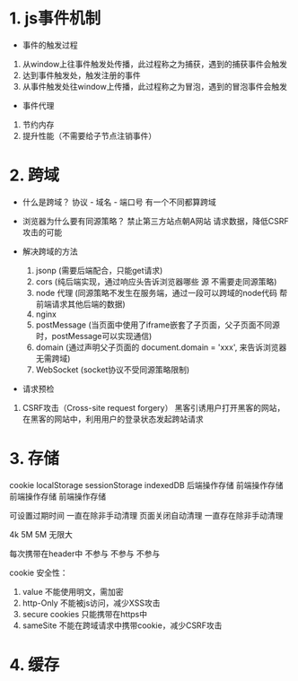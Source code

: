 # 1. js事件机制
 - 事件的触发过程
  1. 从window上往事件触发处传播，此过程称之为捕获，遇到的捕获事件会触发
  2. 达到事件触发处，触发注册的事件
  3. 从事件触发处往window上传播，此过程称之为冒泡，遇到的冒泡事件会触发

 - 事件代理
  1. 节约内存
  2. 提升性能（不需要给子节点注销事件）


# 2. 跨域
  - 什么是跨域？
     协议 - 域名 - 端口号  有一个不同都算跨域

  - 浏览器为什么要有同源策略？
     禁止第三方站点朝A网站 请求数据，降低CSRF攻击的可能

  - 解决跨域的方法
    1. jsonp (需要后端配合，只能get请求)
    2. cors (纯后端实现，通过响应头告诉浏览器哪些 源 不需要走同源策略)
    3. node 代理 (同源策略不发生在服务端，通过一段可以跨域的node代码 帮前端请求其他后端的数据)
    4. nginx
    5. postMessage (当页面中使用了iframe嵌套了子页面，父子页面不同源时，postMessage可以实现通信)
    6. domain (通过声明父子页面的 document.domain = 'xxx', 来告诉浏览器无需跨域)
    7. WebSocket (socket协议不受同源策略限制)
    
    

  - 请求预检

  1. CSRF攻击（Cross-site request forgery）
    黑客引诱用户打开黑客的网站，在黑客的网站中，利用用户的登录状态发起跨站请求
  


# 3. 存储
cookie              localStorage        sessionStorage          indexedDB
后端操作存储          前端操作存储          前端操作存储            前端操作存储

可设置过期时间        一直在除非手动清理     页面关闭自动清理        一直存在除非手动清理               

4k                        5M                    5M                  无限大

每次携带在header中      不参与                  不参与                 不参与

cookie 安全性：
1. value 不能使用明文，需加密
2. http-Only 不能被js访问，减少XSS攻击
3. secure  cookies  只能携带在https中
4. sameSite  不能在跨域请求中携带cookie，减少CSRF攻击


# 4. 缓存

